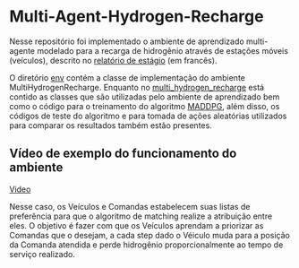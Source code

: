  # Multi-Agent-Hydrogen-Recharge

 Nesse repositório foi implementado o ambiente de aprendizado multi-agente modelado para a recarga de hidrogênio através de estações móveis (veículos), descrito no [relatório de estágio]() (em francês).
 
 O diretório [env](https://github.com/celiolucaslm/Multi-Agent-Hydrogen-Recharge/tree/main/multi_hydrogen_recharge/env) contém a classe de implementação do ambiente MultiHydrogenRecharge. Enquanto no [multi_hydrogen_recharge](https://github.com/celiolucaslm/Multi-Agent-Hydrogen-Recharge/tree/main/multi_hydrogen_recharge) está contido as classes que são utilizadas pelo ambiente de aprendizado bem como o código para o treinamento do algoritmo [MADDPG](https://arxiv.org/pdf/1706.02275), além disso, os códigos de teste do algoritmo e para tomada de ações aleatórias utilizados para comparar os resultados também estão presentes. 

## Vídeo de exemplo do funcionamento do ambiente
 [Video](https://github.com/user-attachments/assets/e5bf792b-507e-4da9-a95d-fd3b35ca5d11)

 Nesse caso, os Veículos e Comandas estabelecem suas listas de preferência para que o algoritmo de matching realize a atribuição entre eles. O objetivo é fazer com que os Veículos aprendam a priorizar as Comandas que o desejam, a cada step dado o Véiculo muda para a posição da Comanda atendida e perde hidrogênio proporcionalmente ao tempo de serviço realizado.
